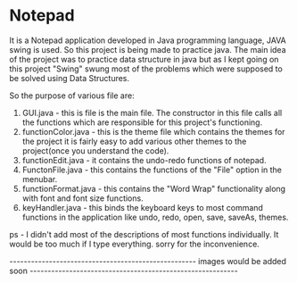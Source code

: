 # Notepad
It is a Notepad application developed in Java programming language, JAVA swing is used.
So this project is being made to practice java. The main idea of the project was to practice data structure in java but as I kept going on this project "Swing" swung most of the problems which were supposed to be solved using Data Structures.

So the purpose of various file are:
1. GUI.java - this is file is the main file. The constructor in this file calls all the functions which are responsible for this project's functioning. 
2. functionColor.java - this is the theme file which contains the themes for the project it is fairly easy to add various other themes to the project(once you understand the code).
3. functionEdit.java - it contains the undo-redo functions of notepad.
4. FunctonFile.java - this contains the functions of the "File" option in the menubar.
5. functionFormat.java - this contains the "Word Wrap" functionality along with font and font size functions.
6. keyHandler.java - this binds the keyboard keys to most command functions in the application like undo, redo, open, save, saveAs, themes.

ps - I didn't add most of the descriptions of most functions individually. It would be too much if I type everything. sorry for the inconvenience.


---------------------------------------------------- images would be added soon ----------------------------------------------------------
